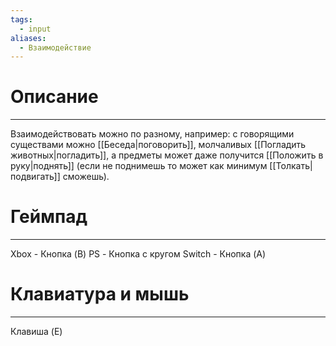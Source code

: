 ```yaml
---
tags:
  - input
aliases:
  - Взаимодействие
---
```

# Описание
___
Взаимодействовать можно по разному, например: с говорящими существами можно [[Беседа|поговорить]], молчаливых [[Погладить животных|погладить]], а предметы может даже получится [[Положить в руку|поднять]] (если не поднимешь то может как минимум [[Толкать|подвигать]] сможешь).
# Геймпад
___
Xbox - Кнопка (B)
PS - Кнопка с кругом
Switch - Кнопка (A)
# Клавиатура и мышь
___
Клавиша (E)
